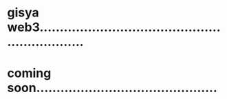 # gisya web3................................................................
# coming soon.............................................
